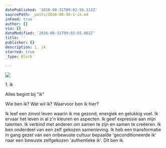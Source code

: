 ```yaml
---
datePublished: '2016-08-31T09:02:56.313Z'
sourcePath: _posts/2016-08-30-1-ik.md
inFeed: true
author: []
via: {}
dateModified: '2016-08-31T09:02:55.802Z'
title: ''
publisher: {}
description: 1. ik
starred: true
_type: Blurb

---
```

![](https://the-grid-user-content.s3-us-west-2.amazonaws.com/93d8ee48-5a89-4b96-9dd3-c86a5c571262.jpg)

1\. ik

Alles begint bij "ik"

Wie ben ik? Wat wil ik? Waarvoor ben ik hier?

Ik leef een zinvol leven waarin ik me gezond, energiek en gelukkig voel. Ik ervaar het leven in al z'n kleuren en aspecten. Ik geef expressie aan mijn talenten. Ik verbind met anderen om samen te zijn en samen te creëeren. Ik ben onderdeel van een zelf gekozen samenleving. Ik heb een transformatie in gang gezet van een onbewuste cultuur bepaalde 'geconditioneerde ik' naar een bewuste zelfgekozen 'authentieke ik'. Dit ben ik.